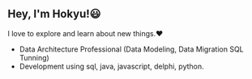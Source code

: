 ## Hey, I'm Hokyu!😃 
I love to explore and learn about new things.❤️ 
- Data Architecture Professional (Data Modeling, Data Migration SQL Tunning)
- Development using sql, java, javascript, delphi, python.

